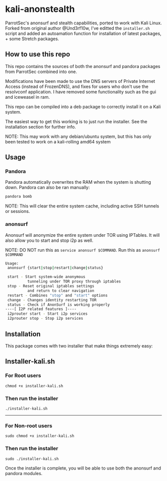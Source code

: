 # kali-anonstealth

ParrotSec's anonsurf and stealth capabilities, ported to work with Kali Linux. 
Forked from original author @Und3rf10w, I've editted the `installer.sh` script and added an autoamation function for installation of latest packages, + some Stretch packages.

## How to use this repo

This repo contains the sources of both the anonsurf and pandora packages from ParrotSec combined into one.

Modifications have been made to use the DNS servers of Private Internet Access (instead of FrozenDNS), and fixes for users who don't use the resolvconf application. I have removed some functionality such as the gui and iceweasel in ram.

This repo can be compiled into a deb package to correctly install it on a Kali system.

The easiest way to get this working is to just run the installer. See the installation section for further info.

NOTE: This may work with any debian/ubuntu system, but this has only been tested to work on a kali-rolling amd64 system

## Usage
### Pandora
Pandora automatically overwrites the RAM when the system is shutting down. Pandora can also be ran manually:
```bash
pandora bomb
```

NOTE: This will clear the entire system cache, including active SSH tunnels or sessions.

### anonsurf
Anonsurf will anonymize the entire system under TOR using IPTables. It will also allow you to start and stop i2p as well.

NOTE: DO NOT run this as ```service anonsurf $COMMAND```. Run this as ```anonsurf $COMMAND```

```bash
Usage:
 anonsurf {start|stop|restart|change|status}

 start - Start system-wide anonymous
          tunneling under TOR proxy through iptables
 stop - Reset original iptables settings
          and return to clear navigation
 restart - Combines "stop" and "start" options
 change - Changes identity restarting TOR 
 status - Check if AnonSurf is working properly
----[ I2P related features ]----
 i2prouter start - Start i2p services
 i2prouter stop - Stop i2p services
```

## Installation
This package comes with two installer that make things extremely easy:


## Installer-kali.sh
### For Root users 
`chmod +x installer-kali.sh` 

### Then run the installer 
`./installer-kali.sh`

---------------------------

### For Non-root users 
`sudo chmod +x installer-kali.sh` 

### Then run the installer 
`sudo ./installer-kali.sh`

Once the installer is complete, you will be able to use both the anonsurf and pandora modules.
